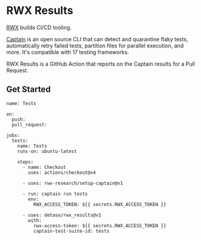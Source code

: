 # RWX Results

[RWX](https://www.rwx.com/) builds CI/CD tooling.

[Captain](https://www.rwx.com/captain) is an open source CLI that can detect and quarantine flaky tests,
automatically retry failed tests, partition files for parallel execution,
and more. It's compatible with 17 testing frameworks.

RWX Results is a GitHub Action that reports on the Captain results for a Pull Request.

## Get Started

```
name: Tests

on:
  push:
  pull_request:

jobs:
  tests:
    name: Tests
    runs-on: ubuntu-latest

    steps:
      - name: Checkout
        uses: actions/checkout@v4

      - uses: rwx-research/setup-captain@v1

      - run: captain run tests
        env:
          RWX_ACCESS_TOKEN: ${{ secrets.RWX_ACCESS_TOKEN }}

      - uses: detaso/rwx_results@v1
        with:
          rwx-access-token: ${{ secrets.RWX_ACCESS_TOKEN }}
          captain-test-suite-id: tests
```
